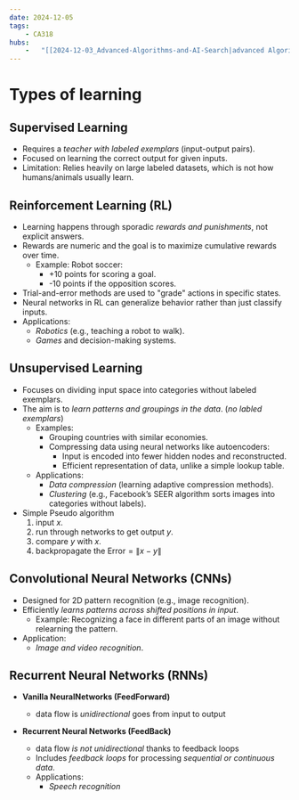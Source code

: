 ```yaml
---
date: 2024-12-05 
tags: 
    - CA318
hubs: 
    -   "[[2024-12-03_Advanced-Algorithms-and-AI-Search|advanced Algorithms and AI Search]]"
---
```


# Types of learning

## Supervised Learning

- Requires a *teacher with labeled exemplars* (input-output pairs).
- Focused on learning the correct output for given inputs.
- Limitation: Relies heavily on large labeled datasets, which is not how humans/animals usually learn.

## Reinforcement Learning (RL)
- Learning happens through sporadic *rewards and punishments*, not explicit answers.
- Rewards are numeric and the goal is to maximize cumulative rewards over time.
  - Example: Robot soccer:
    - +10 points for scoring a goal.
    - -10 points if the opposition scores.
- Trial-and-error methods are used to "grade" actions in specific states.
- Neural networks in RL can generalize behavior rather than just classify inputs.
- Applications:
  - *Robotics* (e.g., teaching a robot to walk).
  - *Games* and decision-making systems.

## Unsupervised Learning
- Focuses on dividing input space into categories without labeled exemplars.
- The aim is to *learn patterns and groupings in the data*. (*no labled exemplars*)
  - Examples:
    - Grouping countries with similar economies.
    - Compressing data using neural networks like autoencoders:
      - Input is encoded into fewer hidden nodes and reconstructed.
      - Efficient representation of data, unlike a simple lookup table.
  - Applications:
    - *Data compression* (learning adaptive compression methods).
    - *Clustering* (e.g., Facebook’s SEER algorithm sorts images into categories without labels).
- Simple Pseudo algorithm
  1. input $x$.
  2. run through networks to get output $y$.
  3. compare $y$ with $x$. 
  4. backpropagate the $\text{Error} = \|x - y\|$

## Convolutional Neural Networks (CNNs)

- Designed for 2D pattern recognition (e.g., image recognition).
- Efficiently *learns patterns across shifted positions in input*.
  - Example: Recognizing a face in different parts of an image without relearning the pattern.
- Application:
  - *Image and video recognition*.
  
## Recurrent Neural Networks (RNNs)

- **Vanilla NeuralNetworks (FeedForward)**
  - data flow is *unidirectional* goes from input to output

- **Recurrent Neural Networks (FeedBack)**
  - data flow *is not unidirectional* thanks to feedback loops 
  - Includes *feedback loops* for processing *sequential or continuous data*.
  - Applications:
    - *Speech recognition*
